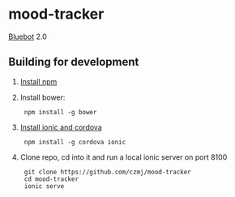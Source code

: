 # mood-tracker
[Bluebot](https://github.com/czmj/bluebot) 2.0

## Building for development
1. [Install npm](https://docs.npmjs.com/getting-started/installing-node)
2. Install bower: 

        npm install -g bower

3. [Install ionic and cordova](http://ionicframework.com/getting-started/)

        npm install -g cordova ionic
4. Clone repo, cd into it and run a local ionic server on port 8100

        git clone https://github.com/czmj/mood-tracker
        cd mood-tracker
        ionic serve
